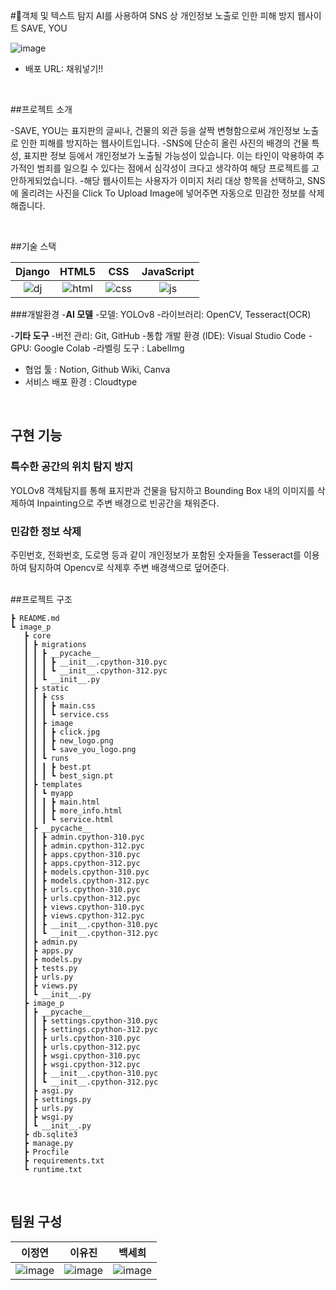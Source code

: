 #🤳객체 및 텍스트 탐지 AI를 사용하여 SNS 상 개인정보 노출로 인한 피해 방지 웹사이트 SAVE, YOU

![image](https://github.com/homelessYouHackathon/hackhack/assets/125464850/6eda703b-1781-41f8-98b7-49a0089fe837)

- 배포 URL: 채워넣기!! 

<br>

##프로젝트 소개

-SAVE, YOU는 표지판의 글씨나, 건물의 외관 등을 살짝 변형함으로써 개인정보 노출로 인한 피해를 방지하는 웹사이트입니다.
-SNS에 단순히 올린 사진의 배경의 건물 특성, 표지판 정보 등에서 개인정보가 노출될 가능성이 있습니다. 이는 타인이 악용하여 추가적인 범죄를 일으킬 수 있다는 점에서 심각성이 크다고 생각하여 해당 프로젝트를 고안하게되었습니다.
-해당 웹사이트는 사용자가 이미지 처리 대상 항목을 선택하고, SNS에 올리려는 사진을 Click To Upload Image에 넣어주면 자동으로 민감한 정보를 삭제해줍니다.

<br>

##기술 스택

|   Django   |   HTML5   |   CSS    |  JavaScript   |
| :--------: | :-------: | :------: | :-----------: |
|   ![dj]    |  ![html]  |  ![css]  |    ![js]      |

###개발환경
-**AI 모델**
  -모델: YOLOv8
  -라이브러리: OpenCV, Tesseract(OCR)

-**기타 도구**
  -버전 관리: Git, GitHub
  -통합 개발 환경 (IDE): Visual Studio Code
  -GPU: Google Colab
  -라벨링 도구 : LabelImg
  - 협업 툴 : Notion, Github Wiki, Canva
  - 서비스 배포 환경 : Cloudtype
<br>

## 구현 기능

### 특수한 공간의 위치 탐지 방지
YOLOv8 객체탐지를 통해 표지판과 건물을 탐지하고 Bounding Box 내의 이미지를 삭제하여 Inpainting으로 주변 배경으로 빈공간을 채워준다.

### 민감한 정보 삭제
주민번호, 전화번호, 도로명 등과 같이 개인정보가 포함된 숫자들을 Tesseract를 이용하여 탐지하여 Opencv로 삭제후 주변 배경색으로 덮어준다.

<br>
##프로젝트 구조

```
┣ README.md
┗ image_p
   ┣ core
   ┃ ┣ migrations
   ┃ ┃ ┣ __pycache__
   ┃ ┃ ┃ ┣ __init__.cpython-310.pyc
   ┃ ┃ ┃ ┗ __init__.cpython-312.pyc
   ┃ ┃ ┗ __init__.py
   ┃ ┣ static
   ┃ ┃ ┣ css
   ┃ ┃ ┃ ┣ main.css
   ┃ ┃ ┃ ┗ service.css
   ┃ ┃ ┣ image
   ┃ ┃ ┃ ┣ click.jpg
   ┃ ┃ ┃ ┣ new_logo.png
   ┃ ┃ ┃ ┗ save_you_logo.png
   ┃ ┃ ┗ runs
   ┃ ┃ ┃ ┣ best.pt
   ┃ ┃ ┃ ┗ best_sign.pt
   ┃ ┣ templates
   ┃ ┃ ┗ myapp
   ┃ ┃ ┃ ┣ main.html
   ┃ ┃ ┃ ┣ more_info.html
   ┃ ┃ ┃ ┗ service.html
   ┃ ┣ __pycache__
   ┃ ┃ ┣ admin.cpython-310.pyc
   ┃ ┃ ┣ admin.cpython-312.pyc
   ┃ ┃ ┣ apps.cpython-310.pyc
   ┃ ┃ ┣ apps.cpython-312.pyc
   ┃ ┃ ┣ models.cpython-310.pyc
   ┃ ┃ ┣ models.cpython-312.pyc
   ┃ ┃ ┣ urls.cpython-310.pyc
   ┃ ┃ ┣ urls.cpython-312.pyc
   ┃ ┃ ┣ views.cpython-310.pyc
   ┃ ┃ ┣ views.cpython-312.pyc
   ┃ ┃ ┣ __init__.cpython-310.pyc
   ┃ ┃ ┗ __init__.cpython-312.pyc
   ┃ ┣ admin.py
   ┃ ┣ apps.py
   ┃ ┣ models.py
   ┃ ┣ tests.py
   ┃ ┣ urls.py
   ┃ ┣ views.py
   ┃ ┗ __init__.py
   ┣ image_p
   ┃ ┣ __pycache__
   ┃ ┃ ┣ settings.cpython-310.pyc
   ┃ ┃ ┣ settings.cpython-312.pyc
   ┃ ┃ ┣ urls.cpython-310.pyc
   ┃ ┃ ┣ urls.cpython-312.pyc
   ┃ ┃ ┣ wsgi.cpython-310.pyc
   ┃ ┃ ┣ wsgi.cpython-312.pyc
   ┃ ┃ ┣ __init__.cpython-310.pyc
   ┃ ┃ ┗ __init__.cpython-312.pyc
   ┃ ┣ asgi.py
   ┃ ┣ settings.py
   ┃ ┣ urls.py
   ┃ ┣ wsgi.py
   ┃ ┗ __init__.py
   ┣ db.sqlite3
   ┣ manage.py
   ┣ Procfile
   ┣ requirements.txt
   ┗ runtime.txt
```
<br>

## 팀원 구성

<div align="center">

| **이정연** | **이유진** | **백세희** |
| :--------: |  :--------: | :--------: |
| ![image](https://github.com/homelessYouHackathon/hackhack/assets/125464850/e6773656-8aea-4a77-bc7e-3da289ce316a) | ![image](https://github.com/homelessYouHackathon/hackhack/assets/125464850/f266a5b3-47b5-49fc-8bbc-849927524979) | ![image](https://github.com/homelessYouHackathon/hackhack/assets/125464850/0bfbe2e5-10d4-4b22-a310-22f96e69ebbf) |

</div>

<br>

[dj]: /images/stack/django.svg
[html]: /images/stack/html5.svg
[css]: /images/stack/css.svg
[js]: /images/stack/javascript.svg
